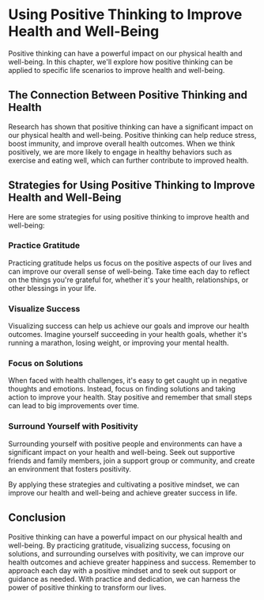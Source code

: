 Using Positive Thinking to Improve Health and Well-Being
=======================================================================================================================

Positive thinking can have a powerful impact on our physical health and well-being. In this chapter, we'll explore how positive thinking can be applied to specific life scenarios to improve health and well-being.

The Connection Between Positive Thinking and Health
---------------------------------------------------

Research has shown that positive thinking can have a significant impact on our physical health and well-being. Positive thinking can help reduce stress, boost immunity, and improve overall health outcomes. When we think positively, we are more likely to engage in healthy behaviors such as exercise and eating well, which can further contribute to improved health.

Strategies for Using Positive Thinking to Improve Health and Well-Being
-----------------------------------------------------------------------

Here are some strategies for using positive thinking to improve health and well-being:

### Practice Gratitude

Practicing gratitude helps us focus on the positive aspects of our lives and can improve our overall sense of well-being. Take time each day to reflect on the things you're grateful for, whether it's your health, relationships, or other blessings in your life.

### Visualize Success

Visualizing success can help us achieve our goals and improve our health outcomes. Imagine yourself succeeding in your health goals, whether it's running a marathon, losing weight, or improving your mental health.

### Focus on Solutions

When faced with health challenges, it's easy to get caught up in negative thoughts and emotions. Instead, focus on finding solutions and taking action to improve your health. Stay positive and remember that small steps can lead to big improvements over time.

### Surround Yourself with Positivity

Surrounding yourself with positive people and environments can have a significant impact on your health and well-being. Seek out supportive friends and family members, join a support group or community, and create an environment that fosters positivity.

By applying these strategies and cultivating a positive mindset, we can improve our health and well-being and achieve greater success in life.

Conclusion
----------

Positive thinking can have a powerful impact on our physical health and well-being. By practicing gratitude, visualizing success, focusing on solutions, and surrounding ourselves with positivity, we can improve our health outcomes and achieve greater happiness and success. Remember to approach each day with a positive mindset and to seek out support or guidance as needed. With practice and dedication, we can harness the power of positive thinking to transform our lives.
